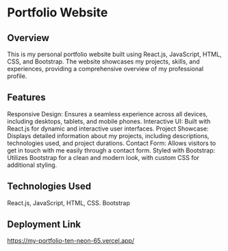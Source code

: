 # Portfolio Website

## Overview
This is my personal portfolio website built using React.js, JavaScript, HTML, CSS, and Bootstrap. The website showcases my projects, skills, and experiences, providing a comprehensive overview of my professional profile.

## Features
Responsive Design: Ensures a seamless experience across all devices, including desktops, tablets, and mobile phones.
Interactive UI: Built with React.js for dynamic and interactive user interfaces.
Project Showcase: Displays detailed information about my projects, including descriptions, technologies used, and project durations.
Contact Form: Allows visitors to get in touch with me easily through a contact form.
Styled with Bootstrap: Utilizes Bootstrap for a clean and modern look, with custom CSS for additional styling.

## Technologies Used
React.js, JavaScript, HTML, CSS. Bootstrap

## Deployment Link
https://my-portfolio-ten-neon-65.vercel.app/
